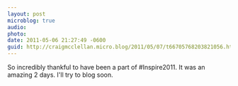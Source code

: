```yaml
---
layout: post
microblog: true
audio: 
photo: 
date: 2011-05-06 21:27:49 -0600
guid: http://craigmcclellan.micro.blog/2011/05/07/t66705768203821056.html
---
```

So incredibly thankful to have been a part of #Inspire2011.  It was an amazing 2 days.  I'll try to blog soon.

